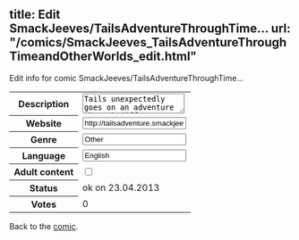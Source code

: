 title: Edit SmackJeeves/TailsAdventureThroughTime...
url: "/comics/SmackJeeves_TailsAdventureThroughTimeandOtherWorlds_edit.html"
---
Edit info for comic SmackJeeves/TailsAdventureThroughTime...

<form name="comic" action="http://gaepostmail.appengine.com/comic" name="post">
<table class="comicinfo">
<tr>
<th>Description</th><td><textarea name="description">Tails unexpectedly goes on an adventure through different worlds and even through different times! It all started from falling through a purple portal. How will his adventures go? Credit goes to those who ripped/edited the sprites used for this. None of the characters used belong to me except for my own.</textarea></td>
</tr>
<tr>
<th>Website</th><td><input type="text" name="url" value="http://tailsadventure.smackjeeves.com/comics/"/></td>
</tr>
<tr>
<th>Genre</th><td><input type="text" name="genre" value="Other"/></td>
</tr>
<tr>
<th>Language</th><td><input type="text" name="language" value="English"/></td>
</tr>
<tr>
<th>Adult content</th><td><input type="checkbox" name="adult" value="adult" /></td>
</tr>
<tr>
<th>Status</th><td>ok on 23.04.2013</td>
</tr>
<tr>
<th>Votes</th><td>0</div></td>
</tr>
</table>
</form>

Back to the [comic](/comics/SmackJeeves_TailsAdventureThroughTimeandOtherWorlds.html).
